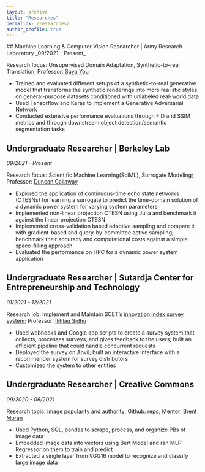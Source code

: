 ```yaml
---
layout: archive
title: "Researches"
permalink: /researches/
author_profile: true
---
```

<meta name="format-detection" content="telephone=no">
## Machine Learning & Computer Vision Researcher | Army Research Laboratory
_09/2021 - Present_

Research focus: Unsupervised Domain Adaptation, Synthetic-to-real Translation; Professor: [Suya You](https://ieeexplore.ieee.org/author/37273287300)

- Trained and evaluated different setups of a synthetic-to-real generative model that transforms the synthetic renderings into more realistic styles on general-purpose datasets conditioned with unlabeled real-world data
- Used Tensorflow and Keras to implement a Generative Adversarial Network
- Conducted extensive performance evaluations through FID and SSIM metrics and through downstream object detection/semantic segmentation tasks

## Undergraduate Researcher | Berkeley Lab
_09/2021 - Present_

Research focus: Scientific Machine Learning(SciML), Surrogate Modeling; Professor: [Duncan Callaway](https://www2.eecs.berkeley.edu/Faculty/Homepages/dcal.html)

- Explored the application of continuous-time echo state networks (CTESNs) for learning a surrogate to predict the time-domain solution of a dynamic power system for varying system parameters
- Implemented non-linear projection CTESN using Julia and benchmark it against the linear projection CTESN
- Implemented cross-validation based adaptive sampling and compare it with gradient-based and query-by-committee active sampling; benchmark their accuracy and computational costs against a simple space-filling approach
- Evaluated the performance on HPC for a dynamic power system application

## Undergraduate Researcher | Sutardja Center for Entrepreneurship and Technology
_01/2021 - 12/2021_

Research job: Implement and Maintain SCET’s [innovation index survey system](https://innovationindex.berkeley.edu/); Professor: [Ikhlaq Sidhu](https://vcresearch.berkeley.edu/faculty/ikhlaq-sidhu)

- Used webhooks and Google app scripts to create a survey system that collects, processes surveys, and gives feedback to the users; built an efficient pipeline that could handle concurrent requests
- Deployed the survey on Anvil; built an interactive interface with a recommender system for survey distributors
- Customized the system to other entities

## Undergraduate Researcher | Creative Commons
_09/2020 - 06/2021_

Research topic: [image popularity and authority](https://ds-discovery.github.io/Projects/Platforms_Infrastructure/Image%20Popularity%20and%20Authority/); Github: [repo](https://github.com/creativecommons/data-science-playground/tree/main/Image%20Popularity%20and%20Authority); Mentor: [Brent Moran](https://www.zoominfo.com/p/Brent-Moran/3467456051)

- Used Python, SQL, pandas to scrape, process, and organize PBs of image data
- Embedded image data into vectors using Bert Model and ran MLP Regressor on them to train and predict
- Extracted a single layer from VGG16 model to recognize and classify large image data
